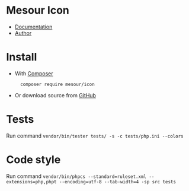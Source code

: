 # Mesour Icon

- [Documentation](http://components.mesour.com/component/icon)
- [Author](http://mesour.com)

# Install

- With [Composer](https://getcomposer.org)

        composer require mesour/icon

- Or download source from [GitHub](https://github.com/mesour/icon/releases)

# Tests

Run command `vendor/bin/tester tests/ -s -c tests/php.ini --colors`

# Code style

Run command `vendor/bin/phpcs --standard=ruleset.xml --extensions=php,phpt --encoding=utf-8 --tab-width=4 -sp src tests`
